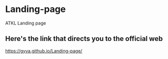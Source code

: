 # Landing-page
ATKL Landing page
## Here's the link that directs you to the official web
https://gyva.github.io/Landing-page/